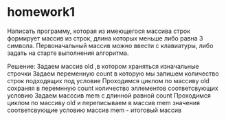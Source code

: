 # homework1
Написать программу, которая из имеющегося массива строк формирует массив из строк, длина которых меньше либо равна 3 символа. Первоначальный массив можно ввести с клавиатуры, либо задать на старте выполнения алгоритма.

Решение:
Задаем массив old ,в котором храняться изначальные строчки
Задаем переменную count в которую мы запишем количество строк подходящих под условие 
Проходимся циклом по массиву old сохраняя в перемнную count количество эллементов соответсвующих условию
Задаем масссив mem с длинной равной count
Проходимся циклом по массиву old и переписываем в массив mem значения соответсвующие условию 
массив mem - итоговый массив 